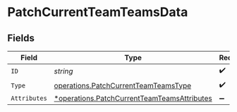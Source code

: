 # PatchCurrentTeamTeamsData


## Fields

| Field                                                                                                     | Type                                                                                                      | Required                                                                                                  | Description                                                                                               |
| --------------------------------------------------------------------------------------------------------- | --------------------------------------------------------------------------------------------------------- | --------------------------------------------------------------------------------------------------------- | --------------------------------------------------------------------------------------------------------- |
| `ID`                                                                                                      | *string*                                                                                                  | :heavy_check_mark:                                                                                        | N/A                                                                                                       |
| `Type`                                                                                                    | [operations.PatchCurrentTeamTeamsType](../../models/operations/patchcurrentteamteamstype.md)              | :heavy_check_mark:                                                                                        | N/A                                                                                                       |
| `Attributes`                                                                                              | [*operations.PatchCurrentTeamTeamsAttributes](../../models/operations/patchcurrentteamteamsattributes.md) | :heavy_minus_sign:                                                                                        | N/A                                                                                                       |